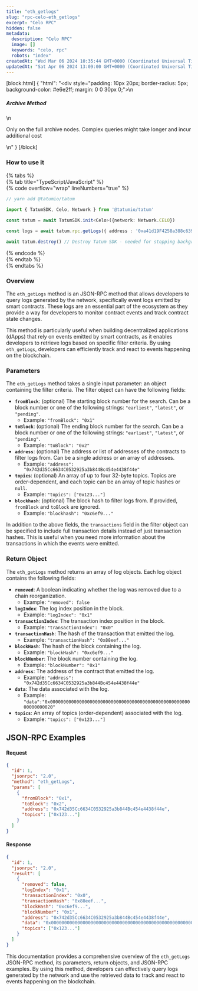 ```yaml
---
title: "eth_getlogs"
slug: "rpc-celo-eth_getlogs"
excerpt: "Celo RPC"
hidden: false
metadata: 
  description: "Celo RPC"
  image: []
  keywords: "celo, rpc"
  robots: "index"
createdAt: "Wed Mar 06 2024 10:35:44 GMT+0000 (Coordinated Universal Time)"
updatedAt: "Sat Apr 06 2024 13:09:00 GMT+0000 (Coordinated Universal Time)"
---
```

[block:html]
{
  "html": "<div style=\"padding: 10px 20px; border-radius: 5px; background-color: #e6e2ff; margin: 0 0 30px 0;\">\n  <h5>Archive Method</h5>\n  <p>Only on the full archive nodes. Complex queries might take longer and incur additional cost</p>\n</div>"
}
[/block]


### How to use it

{% tabs %}  
{% tab title="TypeScript/JavaScript" %}  
{% code overflow="wrap" lineNumbers="true" %}

```typescript
// yarn add @tatumio/tatum

import { TatumSDK, Celo, Network } from '@tatumio/tatum'
  
const tatum = await TatumSDK.init<Celo>({network: Network.CELO})

const logs = await tatum.rpc.getLogs({ address : '0xa41d19F4258a388c639B7CcD938FCE3fb7D05e86'})

await tatum.destroy() // Destroy Tatum SDK - needed for stopping background jobs
```

{% endcode %}  
{% endtab %}  
{% endtabs %}

### Overview

The `eth_getLogs` method is an JSON-RPC method that allows developers to query logs generated by the network, specifically event logs emitted by smart contracts. These logs are an essential part of the ecosystem as they provide a way for developers to monitor contract events and track contract state changes.

This method is particularly useful when building decentralized applications (dApps) that rely on events emitted by smart contracts, as it enables developers to retrieve logs based on specific filter criteria. By using `eth_getLogs`, developers can efficiently track and react to events happening on the blockchain.

### Parameters

The `eth_getLogs` method takes a single input parameter: an object containing the filter criteria. The filter object can have the following fields:

- **`fromBlock`**: (optional) The starting block number for the search. Can be a block number or one of the following strings: `"earliest"`, `"latest"`, or `"pending"`.
  - Example: `"fromBlock": "0x1"`
- **`toBlock`**: (optional) The ending block number for the search. Can be a block number or one of the following strings: `"earliest"`, `"latest"`, or `"pending"`.
  - Example: `"toBlock": "0x2"`
- **`address`**: (optional) The address or list of addresses of the contracts to filter logs from. Can be a single address or an array of addresses.
  - Example: `"address": "0x742d35Cc6634C0532925a3b844Bc454e4438f44e"`
- **`topics`**: (optional) An array of up to four 32-byte topics. Topics are order-dependent, and each topic can be an array of topic hashes or `null`.
  - Example: `"topics": ["0x123..."]`
- **`blockhash`**: (optional) The block hash to filter logs from. If provided, `fromBlock` and `toBlock` are ignored.
  - Example: `"blockhash": "0xc6ef9..."`

In addition to the above fields, the `transactions` field in the filter object can be specified to include full transaction details instead of just transaction hashes. This is useful when you need more information about the transactions in which the events were emitted.

### Return Object

The `eth_getLogs` method returns an array of log objects. Each log object contains the following fields:

- **`removed`**: A boolean indicating whether the log was removed due to a chain reorganization.
  - Example: `"removed": false`
- **`logIndex`**: The log index position in the block.
  - Example: `"logIndex": "0x1"`
- **`transactionIndex`**: The transaction index position in the block.
  - Example: `"transactionIndex": "0x0"`
- **`transactionHash`**: The hash of the transaction that emitted the log.
  - Example: `"transactionHash": "0x88eef..."`
- **`blockHash`**: The hash of the block containing the log.
  - Example: `"blockHash": "0xc6ef9..."`
- **`blockNumber`**: The block number containing the log.
  - Example: `"blockNumber": "0x1"`
- **`address`**: The address of the contract that emitted the log.
  - Example: `"address": "0x742d35Cc6634C0532925a3b844Bc454e4438f44e"`
- **`data`**: The data associated with the log.
  - Example: `"data":"0x0000000000000000000000000000000000000000000000000000000000000020"`
- **`topics`**: An array of topics (order-dependent) associated with the log.
  - Example: `"topics": ["0x123..."]`

## JSON-RPC Examples

#### Request

```json
{
  "id": 1,
  "jsonrpc": "2.0",
  "method": "eth_getLogs",
  "params": [
    {
      "fromBlock": "0x1",
      "toBlock": "0x2",
      "address": "0x742d35Cc6634C0532925a3b844Bc454e4438f44e",
      "topics": ["0x123..."]
    }
  ]
}
```

#### Response

```json
{
  "id": 1,
  "jsonrpc": "2.0",
  "result": [
    {
      "removed": false,
      "logIndex": "0x1",
      "transactionIndex": "0x0",
      "transactionHash": "0x88eef...",
      "blockHash": "0xc6ef9...",
      "blockNumber": "0x1",
      "address": "0x742d35Cc6634C0532925a3b844Bc454e4438f44e",
      "data": "0x0000000000000000000000000000000000000000000000000000000000000020",
      "topics": ["0x123..."]
    }
  ]
}
```

This documentation provides a comprehensive overview of the `eth_getLogs` JSON-RPC method, its parameters, return objects, and JSON-RPC examples. By using this method, developers can effectively query logs generated by the network and use the retrieved data to track and react to events happening on the blockchain.
